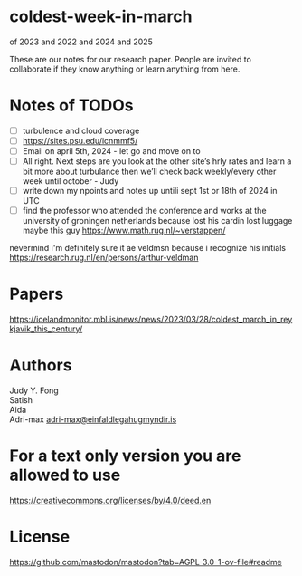 # coldest-week-in-march
of 2023 and 2022 and 2024 and 2025

These are our notes for our research paper. People are invited to collaborate if they know anything or learn anything from here.

# Notes of TODOs
- [ ] turbulence and cloud coverage
- [ ] https://sites.psu.edu/icnmmf5/
- [ ] Email on april 5th, 2024 - let go and move on to
- [ ] All right. Next steps are you look at the other site’s hrly rates and learn a bit more about turbulance then we’ll check back weekly/every other week until october - Judy
- [ ] write down my npoints and notes up untili sept 1st or 18th of 2024 in UTC
- [ ] find the professor who attended the conference and works at the university of groningen netherlands because lost his cardin lost luggage
maybe this guy https://www.math.rug.nl/~verstappen/

nevermind i'm definitely sure it ae veldmsn because i recognize his initials https://research.rug.nl/en/persons/arthur-veldman

# Papers
https://icelandmonitor.mbl.is/news/news/2023/03/28/coldest_march_in_reykjavik_this_century/

# Authors

Judy Y. Fong \
Satish \
Aida \
Adri-max adri-max@einfaldlegahugmyndir.is

# For a text only version you are allowed to use
https://creativecommons.org/licenses/by/4.0/deed.en

# License
https://github.com/mastodon/mastodon?tab=AGPL-3.0-1-ov-file#readme

